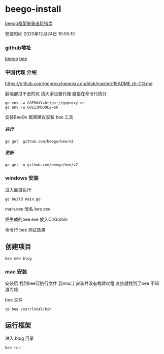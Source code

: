 # beego-install

[beego框架安装出坑指南](http://note.youdao.com/noteshare?id=076970f625feac6737c5655f119f2288&sub=7A6FE4E2137844B6A6A7C181A877838F)

安装时间
2020年12月24日 10:05:13

### github地址

[beego](https://github.com/beego/beego)
[bee](https://github.com/beego/bee)


### 中国代理 介绍
https://github.com/goproxy/goproxy.cn/blob/master/README.zh-CN.md

翻墙都过不去的坑 请大家设置代理
直接在命令行执行

    go env -w GOPROXY=https://goproxy.cn
    go env -w GO111MODULE=on

安装BeeGo 框架建议安装 bee 工具

##### 执行

    go get  github.com/beego/bee/v2

##### 更新

    go get -u github.com/beego/bee/v2


### windows 安装
 
进入目录执行

    go build main.go

main.exe 改名 bee.exe

把生成的bee.exe 放入C:\Go\bin

命令行 bee 测试效果

## 创建项目

    bee new blog 

### mac 安装
安装后 找到bee可执行文件
我mac上安装并没有构建过程 直接就找到了bee 不知道为啥

bee 文件 

    cp bee /usr/local/bin


## 运行框架

进入 blog 目录 

    bee run
